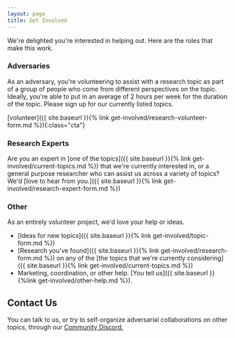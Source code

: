 ```yaml
---
layout: page
title: Get Involved
---
```


We're delighted you're interested in helping out. Here are the roles that make this work.

### Adversaries

As an adversary, you're volunteering to assist with a research topic as part of a group of people who come from different perspectives on the topic. Ideally, you're able to put in an average of 2 hours per week for the duration of the topic. Please sign up for our currently listed topics. 

[volunteer]({{ site.baseurl }}{% link get-involved/research-volunteer-form.md %}){:class="cta"} 

### Research Experts

Are you an expert in [one of the topics]({{ site.baseurl }}{% link get-involved/current-topics.md %}) that we're currently interested in, or a general purpose researcher who can assist us across a variety of topics? We'd [love to hear from you.]({{ site.baseurl }}{% link get-involved/research-expert-form.md %})

### Other

As an entirely volunteer project, we'd love your help or ideas. 

* [Ideas for new topics]({{ site.baseurl }}{% link get-involved/topic-form.md %})
* [Research you've found]({{ site.baseurl }}{% link get-involved/research-form.md %}) on any of the [the topics that we're currently considering]({{ site.baseurl }}{% link get-involved/current-topics.md %})
* Marketing, coordination, or other help. [You tell us]({{ site.baseurl }}{%link get-involved/other-help.md %}).

## Contact Us

You can talk to us, or try to self-organize adversarial collaborations on other topics, through our [Community Discord.](https://discord.gg/jW3PSVQ)
